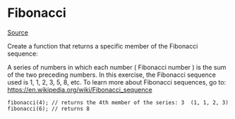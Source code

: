 # Fibonacci

[Source](https://github.com/rfloarea/javascript-exercises/tree/main/10_fibonacci#exercise-10---fibonacci)

Create a function that returns a specific member of the Fibonacci sequence:

A series of numbers in which each number ( Fibonacci number ) is the sum of the two preceding numbers. In this exercise, the Fibonacci sequence used is 1, 1, 2, 3, 5, 8, etc. To learn more about Fibonacci sequences, go to: https://en.wikipedia.org/wiki/Fibonacci_sequence

```
fibonacci(4); // returns the 4th member of the series: 3  (1, 1, 2, 3)
fibonacci(6); // returns 8
```